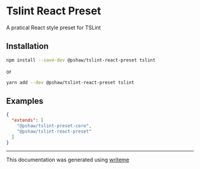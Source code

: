 # Tslint React Preset

A pratical React style preset for TSLint

## Installation

```bash
npm install --save-dev @pshaw/tslint-react-preset tslint
```
or
```bash
yarn add --dev @pshaw/tslint-react-preset tslint
```

## Examples

```json
{
  "extends": [
    "@pshaw/tslint-preset-core",
    "@pshaw/tslint-react-preset"
  ]
}
```
---
This documentation was generated using [writeme](https://www.npmjs.com/package/@pshaw/writeme)
